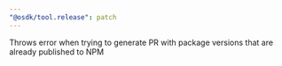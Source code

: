 ```yaml
---
"@osdk/tool.release": patch
---
```


Throws error when trying to generate PR with package versions that are already published to NPM
